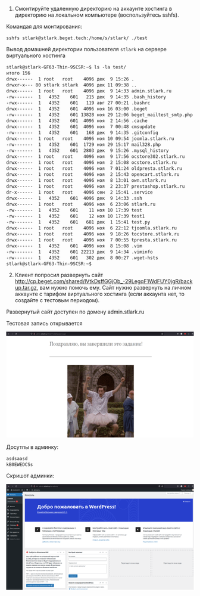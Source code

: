 1. Смонтируйте удаленную директорию на аккаунте хостинга в директорию на локальном компьютере (воспользуйтесь sshfs).

Командая для монтирования:
```
sshfs stlark@stlark.beget.tech:/home/s/stlark/ ./test
```

Вывод домашней директории пользователя `stlark` на сервере виртуального хостинга
```
stlark@stlark-GF63-Thin-9SCSR:~$ ls -la test/
итого 156
drwx------  1 root   root    4096 дек  9 15:26 .
drwxr-x--- 80 stlark stlark  4096 дек 11 09:38 ..
drwx------  1 root   root    4096 дек  9 14:33 admin.stlark.ru
-rw-------  1   4352    601   215 дек  9 14:35 .bash_history
-rwx------  1   4352    601   119 авг 27 00:21 .bashrc
drwx------  1   4352    601  4096 ноя 16 03:00 .beget
-rw-------  1   4352    601 13828 ноя 29 12:06 beget_mailtest_smtp.php
drwx------  1   4352    601  4096 ноя  2 14:56 .cache
drwx------  1   4352    601  4096 ноя  7 00:48 cmsupdate
-rw-------  1   4352    601   168 дек  9 14:35 .gitconfig
drwx------  1 root   root    4096 ноя 10 09:54 joomla.stlark.ru
-rw-------  1   4352    601  1729 ноя 29 15:17 mail328.php
-rw-------  1   4352    601  2803 дек  9 15:26 .mysql_history
drwx------  1 root   root    4096 ноя  9 17:56 ocstore302.stlark.ru
drwx------  1 root   root    4096 ноя  2 15:08 ocstore.stlark.ru
drwx------  1 root   root    4096 ноя  7 01:24 oldpresta.stlark.ru
drwx------  1 root   root    4096 ноя  2 15:43 opencart.stlark.ru
drwx------  1 root   root    4096 ноя  8 13:01 own.stlark.ru
drwx------  1 root   root    4096 ноя  2 23:37 prestashop.stlark.ru
dr-x------  1 root   root    4096 сен  2 15:41 .service
drwx------  1   4352    601  4096 дек  9 14:33 .ssh
drwx------  1 root   root    4096 ноя  6 23:06 stlark.ru
-rw-------  1   4352    601    11 ноя 10 17:39 test
-rw-------  1   4352    601    12 ноя 10 17:39 test1
-rw-------  1   4352    601   681 дек  1 15:41 test.py
drwx------  1 root   root    4096 ноя  6 22:12 tjoomla.stlark.ru
drwx------  1 root   root    4096 ноя  9 18:26 tocstore.stlark.ru
drwx------  1 root   root    4096 ноя  7 00:55 tpresta.stlark.ru
drwx------  1   4352    601  4096 ноя  8 15:08 .vim
-rw-------  1   4352    601 22213 дек  9 14:34 .viminfo
-rw-------  1   4352    601   302 дек  8 00:27 .wget-hsts
stlark@stlark-GF63-Thin-9SCSR:~$ 
```

2. Клиент попросил развернуть сайт http://cp.beget.com/shared/lVtkDsffGGjOb_-29LegqF1WdFUY0jgR/backup.tar.gz, вам нужно помочь ему. Сайт нужно развернуть на личном аккаунте с тарифом виртуального хостинга (если аккаунта нет, то создайте с тестовым периодом).

Развернутый сайт доступен по домену admin.stlark.ru

Тестовая запись открывается

![изображение](https://github.com/st1lark/admin_test/blob/main/%D0%A1%D0%BD%D0%B8%D0%BC%D0%BE%D0%BA%20%D1%8D%D0%BA%D1%80%D0%B0%D0%BD%D0%B0%20%D0%BE%D1%82%202022-12-11%2010-51-22.png)

Досутпы в админку:
```
asdsaasd
kB0EWEDCSs
```

Скришот админки:

![](https://github.com/st1lark/admin_test/blob/main/%D0%A1%D0%BD%D0%B8%D0%BC%D0%BE%D0%BA%20%D1%8D%D0%BA%D1%80%D0%B0%D0%BD%D0%B0%20%D0%BE%D1%82%202022-12-11%2010-56-11.png)


